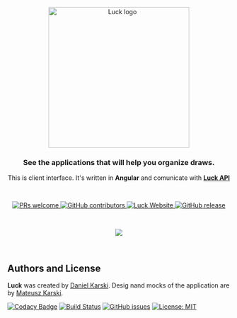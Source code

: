 <p align="center">
  <a href="https://luck.org.pl">
    <img src="https://i.ibb.co/nmcQB3X/UI-1.png" width="318px" alt="Luck logo" />
  </a>
</p>
<h3 align="center">See the applications that will help you organize draws.</h3>
<p align="center">This is client interface. It's written in <b>Angular</b> and comunicate with <b><a href="https://github.com/luck-js/luck-api">Luck API</a></b></p>
<br />
<p align="center">

  <a href="https://github.com/luck-js/luck-ui/contributors">
    <img alt="PRs welcome" src="https://img.shields.io/badge/PRs-welcome-brightgreen">
  </a>

  <a href="https://github.com/luck-js/luck-ui/contributors">
    <img alt="GitHub contributors" src="https://img.shields.io/github/contributors/luck-js/luck-ui">
  </a>

  <a href="https://luck.org.pl">
    <img alt="Luck Website" src="https://img.shields.io/website/https/luck.org.pl">
  </a>

  <a href="https://github.com/luck-js/luck-ui/releases">
    <img alt="GitHub release" src="https://img.shields.io/github/release/luck-js/luck-ui">
  </a>
  
</p>

<br>

<p align="center">
  <a href="https://luck.org.pl">
    <img src="https://i.ibb.co/ZS4hZBx/Screenshot-2019-08-12-at-19-37-55.png" />
  </a>
</p>

<br>

## Authors and License

**Luck** was created by [Daniel Karski](https://github.com/dkarski). Desig nand mocks of the application are by [Mateusz Karski](https://www.behance.net/user/?username=MateuszKarski).

[![Codacy Badge](https://api.codacy.com/project/badge/Grade/4d0551b7c8fd4cb09133f9e518707030)](https://www.codacy.com/app/dkarski/luck-ui?utm_source=github.com&utm_medium=referral&utm_content=luck-js/luck-ui&utm_campaign=Badge_Grade)
[![Build Status](https://travis-ci.org/luck-js/luck-ui.svg?branch=master)](https://travis-ci.org/luck-js/luck-ui)
[![GitHub issues](https://img.shields.io/github/issues/luck-js/luck-ui)](https://github.com/luck-js/luck-ui/issues)
[![License: MIT](https://img.shields.io/badge/License-MIT-blue.svg)](https://opensource.org/licenses/MIT)


